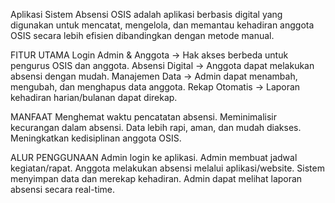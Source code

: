 Aplikasi Sistem Absensi OSIS adalah aplikasi berbasis digital yang digunakan untuk mencatat, mengelola, dan memantau kehadiran anggota OSIS secara lebih efisien dibandingkan dengan metode manual.

FITUR UTAMA
Login Admin & Anggota → Hak akses berbeda untuk pengurus OSIS dan anggota.
Absensi Digital → Anggota dapat melakukan absensi dengan mudah.
Manajemen Data → Admin dapat menambah, mengubah, dan menghapus data anggota.
Rekap Otomatis → Laporan kehadiran harian/bulanan dapat direkap.

MANFAAT
Menghemat waktu pencatatan absensi.
Meminimalisir kecurangan dalam absensi.
Data lebih rapi, aman, dan mudah diakses.
Meningkatkan kedisiplinan anggota OSIS.

ALUR PENGGUNAAN
Admin login ke aplikasi.
Admin membuat jadwal kegiatan/rapat.
Anggota melakukan absensi melalui aplikasi/website.
Sistem menyimpan data dan merekap kehadiran.
Admin dapat melihat laporan absensi secara real-time.
